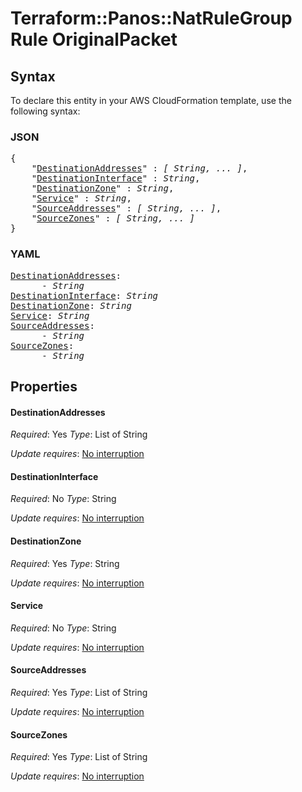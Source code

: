 # Terraform::Panos::NatRuleGroup Rule OriginalPacket

## Syntax

To declare this entity in your AWS CloudFormation template, use the following syntax:

### JSON

<pre>
{
    "<a href="#destinationaddresses" title="DestinationAddresses">DestinationAddresses</a>" : <i>[ String, ... ]</i>,
    "<a href="#destinationinterface" title="DestinationInterface">DestinationInterface</a>" : <i>String</i>,
    "<a href="#destinationzone" title="DestinationZone">DestinationZone</a>" : <i>String</i>,
    "<a href="#service" title="Service">Service</a>" : <i>String</i>,
    "<a href="#sourceaddresses" title="SourceAddresses">SourceAddresses</a>" : <i>[ String, ... ]</i>,
    "<a href="#sourcezones" title="SourceZones">SourceZones</a>" : <i>[ String, ... ]</i>
}
</pre>

### YAML

<pre>
<a href="#destinationaddresses" title="DestinationAddresses">DestinationAddresses</a>: <i>
      - String</i>
<a href="#destinationinterface" title="DestinationInterface">DestinationInterface</a>: <i>String</i>
<a href="#destinationzone" title="DestinationZone">DestinationZone</a>: <i>String</i>
<a href="#service" title="Service">Service</a>: <i>String</i>
<a href="#sourceaddresses" title="SourceAddresses">SourceAddresses</a>: <i>
      - String</i>
<a href="#sourcezones" title="SourceZones">SourceZones</a>: <i>
      - String</i>
</pre>

## Properties

#### DestinationAddresses

_Required_: Yes
_Type_: List of String

_Update requires_: [No interruption](https://docs.aws.amazon.com/AWSCloudFormation/latest/UserGuide/using-cfn-updating-stacks-update-behaviors.html#update-no-interrupt)

#### DestinationInterface

_Required_: No
_Type_: String

_Update requires_: [No interruption](https://docs.aws.amazon.com/AWSCloudFormation/latest/UserGuide/using-cfn-updating-stacks-update-behaviors.html#update-no-interrupt)

#### DestinationZone

_Required_: Yes
_Type_: String

_Update requires_: [No interruption](https://docs.aws.amazon.com/AWSCloudFormation/latest/UserGuide/using-cfn-updating-stacks-update-behaviors.html#update-no-interrupt)

#### Service

_Required_: No
_Type_: String

_Update requires_: [No interruption](https://docs.aws.amazon.com/AWSCloudFormation/latest/UserGuide/using-cfn-updating-stacks-update-behaviors.html#update-no-interrupt)

#### SourceAddresses

_Required_: Yes
_Type_: List of String

_Update requires_: [No interruption](https://docs.aws.amazon.com/AWSCloudFormation/latest/UserGuide/using-cfn-updating-stacks-update-behaviors.html#update-no-interrupt)

#### SourceZones

_Required_: Yes
_Type_: List of String

_Update requires_: [No interruption](https://docs.aws.amazon.com/AWSCloudFormation/latest/UserGuide/using-cfn-updating-stacks-update-behaviors.html#update-no-interrupt)


